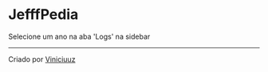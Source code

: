 # JefffPedia

Selecione um ano na aba 'Logs' na sidebar

---

Criado por [Viniciuuz](https://github.com/Viniciuuz)
